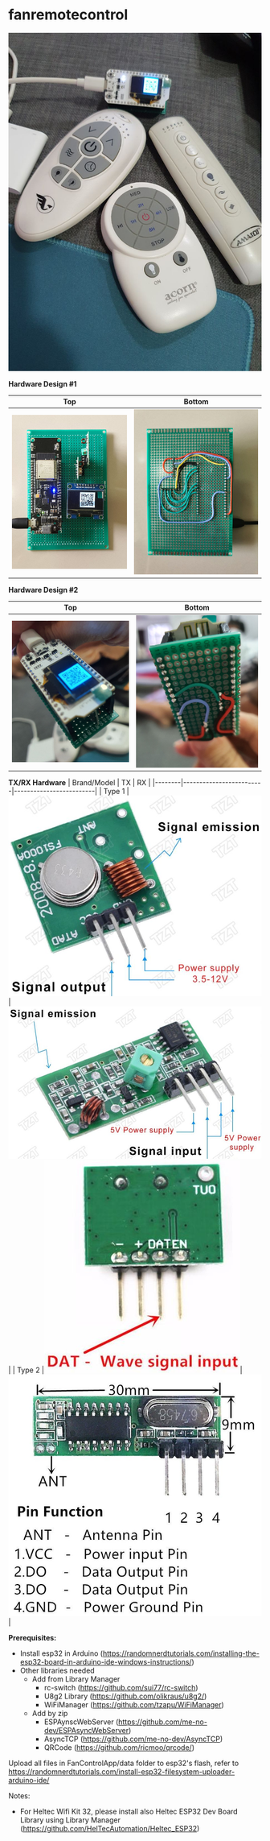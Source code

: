 # fanremotecontrol

![image](images/FanRemoteControl.jpg)

**Hardware Design #1**

| Top                          |  Bottom                      |
|------------------------------|------------------------------|
|![image](images/Design1-1.jpg)|![image](images/Design1-2.jpg)|

**Hardware Design #2**

| Top                          |  Bottom                      |
|------------------------------|------------------------------|
|![image](images/Design2-1.jpg)|![image](images/Design2-2.jpg)|

**TX/RX Hardware**
|  Brand/Model |  TX  | RX |
|--------|-------------------------|-------------------------|
| Type 1 |![image](images/TX-1.jpg)|![image](images/RX-1.jpg)|
| Type 2 |![image](images/TX-2.jpg)|![image](images/RX-2.jpg)|


**Prerequisites:**
* Install esp32 in Arduino (https://randomnerdtutorials.com/installing-the-esp32-board-in-arduino-ide-windows-instructions/)
* Other libraries needed
	* Add from Library Manager
		* rc-switch (https://github.com/sui77/rc-switch)
		* U8g2 Library (https://github.com/olikraus/u8g2/)
		* WiFiManager (https://github.com/tzapu/WiFiManager)
	* Add by zip
		* ESPAynscWebServer (https://github.com/me-no-dev/ESPAsyncWebServer)
		* AsyncTCP (https://github.com/me-no-dev/AsyncTCP)
		* QRCode (https://github.com/ricmoo/qrcode/)

Upload all files in FanControlApp/data folder to esp32's flash, refer to  https://randomnerdtutorials.com/install-esp32-filesystem-uploader-arduino-ide/

Notes:
* For Heltec Wifi Kit 32, please install also Heltec ESP32 Dev Board Library using Library Manager (https://github.com/HelTecAutomation/Heltec_ESP32)
